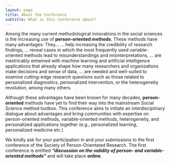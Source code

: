 ```yaml
---
layout: page
title: About the Conference
subtitle: What is this Conference about?
---
```


Among the many current methodological innovations in the social sciences is the increasing use of **person-oriented methods**.
These methods have many advantages: They…
... help increasing the credibility of research findings, 
… reveal cases in which the most frequently used variable-oriented methods lead to misunderstandings and misinterpretations,
… are inextricably entwined with machine learning and artificial intelligence applications that already shape how many researchers and organizations make decisions and sense of data,
… are needed and well-suited to examine cutting-edge research questions such as those related to personalized diagnostics, personalized intervention, or the heterogeneity revolution, among many others.

Although these advantages have been known for many decades, **person-oriented** methods have yet to find their way into the mainstream Social Science method toolbox.
This conference aims to initiate an interdisciplinary dialogue about advantages and bring communities with expertise on person-oriented methods, variable-oriented methods, heterogeneity, and personalized applications together (e.g., personalized learning, personalized medicine etc.)



We kindly ask for your participation in and your submissions to the first conference of the Society of Person-Orientated Research. The first conference is entitled **_"discussion on the validity of person- and variable-oriented methods"_** and will take place **online**.
